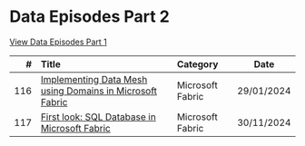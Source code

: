 # Data Episodes Part 2

[View Data Episodes Part 1](https://github.com/antonchgr/episodes)

| # | Title | Category | Date |
| ---: | :--- | :--- | :---: |
| 116 | [Implementing Data Mesh using Domains in Microsoft Fabric](https://github.com/antonchgr/dataepisodes2024/tree/main/E116) | Microsoft Fabric | 29/01/2024 |
| 117 | [First look: SQL Database in Microsoft Fabric](https://github.com/antonchgr/dataepisodes2024/tree/main/E117) | Microsoft Fabric | 30/11/2024 |
